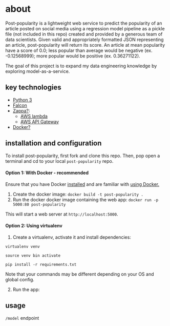 # about
Post-popularity is a lightweight web service to predict the popularity of an article posted on social media using 
a regression model pipeline as a pickle file (not included in this repo) created and provided by a generous team of 
data scientists. Given valid and appropriately formatted JSON representing an article, post-popularity will return 
its score. An article at mean popularity have a score of 0.0; less popular than average would be negative 
(ex. -0.12568999); more popular would be positive (ex. 0.36271122).

The goal of this project is to expand my data engineering knowledge by exploring model-as-a-service. 

##  <a name="technologies"></a>key technologies
- [Python 3](https://www.python.org/downloads/)
- [Falcon](https://falconframework.org/#sectionAbout)
- [Zappa?](https://www.zappa.io//):
    - [AWS lambda](https://aws.amazon.com/lambda/)
    - [AWS API Gateway](https://aws.amazon.com/api-gateway/)
- [Docker?](https://www.docker.com/what-docker)

##  <a name="install-configure"></a>installation and configuration
To install post-popularity, first fork and clone this repo. Then, pop open a terminal and cd to your local 
`post-popularity` repo.
 
#### Option 1: With Docker - recommended
Ensure that you have Docker [installed](https://docs.docker.com/get-started/part2/)
and are familiar with [using Docker.](https://docs.docker.com/get-started/)

1. Create the docker image: `docker build -t post-popularity .`
2. Run the docker docker image containing the web app: `docker run -p 5000:80 post-popularity`

This will start a web server at `http://localhost:5000`.

#### Option 2: Using virtualenv
1. Create a virtualenv, activate it and install dependencies:

`virtualenv venv`

`source venv bin activate`

`pip install -r requirements.txt`

Note that your commands may be different depending on your OS and global config.

2. Run the app:

##  <a name="how-to"></a>usage
`/model` endpoint
